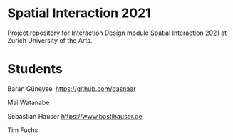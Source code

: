 # Spatial Interaction 2021
Project repository for Interaction Design module Spatial Interaction 2021 at Zurich University of the Arts.

# Students
Baran Güneysel https://github.com/dasnaar

Mai Watanabe 

Sebastian Hauser https://www.bastihauser.de

Tim Fuchs

